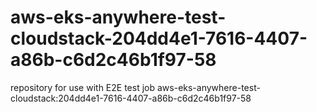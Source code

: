 # aws-eks-anywhere-test-cloudstack-204dd4e1-7616-4407-a86b-c6d2c46b1f97-58
repository for use with E2E test job aws-eks-anywhere-test-cloudstack:204dd4e1-7616-4407-a86b-c6d2c46b1f97-58
